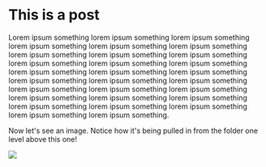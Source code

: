 # This is a post

Lorem ipsum something lorem ipsum something lorem ipsum something lorem ipsum something lorem ipsum something lorem ipsum something lorem ipsum something lorem ipsum something lorem ipsum something lorem ipsum something lorem ipsum something lorem ipsum something lorem ipsum something lorem ipsum something lorem ipsum something lorem ipsum something lorem ipsum something lorem ipsum something lorem ipsum something lorem ipsum something lorem ipsum something lorem ipsum something lorem ipsum something lorem ipsum something lorem ipsum something lorem ipsum something lorem ipsum something lorem ipsum something lorem ipsum something.

Now let's see an image. Notice how it's being pulled in from the folder one level above this one!

![](../images/example.png)
